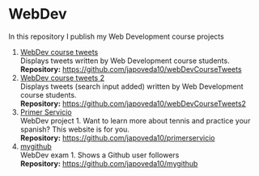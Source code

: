 # WebDev

In this repository I publish my Web Development course projects

1. [WebDev course tweets](https://japoveda10.github.io/webDevCourseTweets/) <br>
  Displays tweets written by Web Development course students. <br>
  <b>Repository:</b> https://github.com/japoveda10/webDevCourseTweets
2. [WebDev course tweets 2](https://japoveda10.github.io/webDevCourseTweets2/) <br>
  Displays tweets (search input added) written by Web Development course students. <br>
  <b>Repository:</b> https://github.com/japoveda10/webDevCourseTweets2
3. [Primer Servicio](https://japoveda10.github.io/primerservicio/) <br>
  WebDev project 1. Want to learn more about tennis and practice your spanish? This website is for you. <br>
  <b>Repository:</b> https://github.com/japoveda10/primerservicio
4. [mygithub](http://mygithub-webapp.herokuapp.com/) <br>
  WebDev exam 1. Shows a Github user followers <br>
  <b>Repository:</b> https://github.com/japoveda10/mygithub
